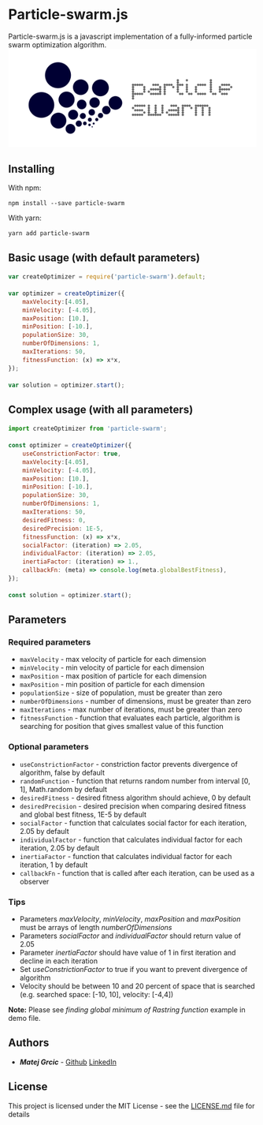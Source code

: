 # Particle-swarm.js
Particle-swarm.js is a javascript implementation of a fully-informed particle swarm optimization algorithm.
![Image](https://github.com/matejgrcic/particle-swarm/blob/master/static/Logo_full.svg?sanitize=true)
## Installing

With npm:

```
npm install --save particle-swarm
```

With yarn:

```
yarn add particle-swarm
```

## Basic usage (with default parameters)

```javascript
var createOptimizer = require('particle-swarm').default;

var optimizer = createOptimizer({
    maxVelocity:[4.05],
    minVelocity: [-4.05],
    maxPosition: [10.],
    minPosition: [-10.],
    populationSize: 30,
    numberOfDimensions: 1,
    maxIterations: 50,
    fitnessFunction: (x) => x*x,
});

var solution = optimizer.start();
```

## Complex usage (with all parameters)

```javascript
import createOptimizer from 'particle-swarm';

const optimizer = createOptimizer({
    useConstrictionFactor: true,
    maxVelocity:[4.05],
    minVelocity: [-4.05],
    maxPosition: [10.],
    minPosition: [-10.],
    populationSize: 30,
    numberOfDimensions: 1,
    maxIterations: 50,
    desiredFitness: 0,
    desiredPrecision: 1E-5,
    fitnessFunction: (x) => x*x,
    socialFactor: (iteration) => 2.05,
    individualFactor: (iteration) => 2.05,
    inertiaFactor: (iteration) => 1.,
    callbackFn: (meta) => console.log(meta.globalBestFitness),
});

const solution = optimizer.start();
```

## Parameters

### Required parameters

* ```maxVelocity``` - max velocity of particle for each dimension
* ```minVelocity``` - min velocity of particle for each dimension
* ```maxPosition``` - max position of particle for each dimension
* ```maxPosition``` - min position of particle for each dimension
* ```populationSize``` - size of population, must be greater than zero
* ```numberOfDimensions``` - number of dimensions, must be greater than zero
* ```maxIterations``` - max number of iterations, must be greater than zero
* ```fitnessFunction``` - function that evaluates each particle, algorithm is searching for position that gives smallest value of this function


### Optional parameters

* ```useConstrictionFactor``` - constriction factor prevents divergence of algorithm, false by default
* ```randomFunction``` - function that returns random number from interval [0, 1], Math.random by default
* ```desiredFitness``` - desired fitness algorithm should achieve, 0 by default
* ```desiredPrecision``` - desired precision when comparing desired fitness and global best fitness, 1E-5 by default
* ```socialFactor``` - function that calculates social factor for each iteration, 2.05 by default
* ```individualFactor``` - function that calculates individual factor for each iteration, 2.05 by default
* ```inertiaFactor``` - function that calculates individual factor for each iteration, 1 by default
* ```callbackFn``` - function that is called after each iteration, can be used as a observer

### Tips

* Parameters _maxVelocity_, _minVelocity_, _maxPosition_ and _maxPosition_ must be arrays of length _numberOfDimensions_
* Parameters _socialFactor_ and _individualFactor_ should return value of 2.05
* Parameter _inertiaFactor_ should have value of 1 in first iteration and decline in each iteration
* Set _useConstrictionFactor_ to true if you want to prevent divergence of algorithm
* Velocity should be between 10 and 20 percent of space that is searched (e.g. searched space: [-10, 10], velocity: [-4,4])

**Note:** Please see _finding global minimum of Rastring function_ example in demo file.

## Authors

* **_Matej Grcic_** - [Github](https://github.com/matejgrcic) [LinkedIn](https://www.linkedin.com/in/matej-grcic/)

## License

This project is licensed under the MIT License - see the [LICENSE.md](LICENSE.md) file for details

